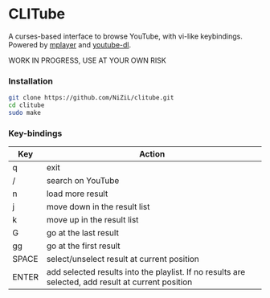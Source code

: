 # CLITube

A curses-based interface to browse YouTube, with vi-like keybindings.  
Powered by [mplayer](http://www.mplayerhq.hu/) and [youtube-dl](https://rg3.github.io/youtube-dl/).

WORK IN PROGRESS, USE AT YOUR OWN RISK

### Installation

```bash
git clone https://github.com/NiZiL/clitube.git
cd clitube
sudo make
```

### Key-bindings

| Key   | Action | 
|-------|--------|
| q     | exit |
| /     | search on YouTube |
| n     | load more result |
| j     | move down in the result list |
| k     | move up in the result list |
| G     | go at the last result |
| gg    | go at the first result |
| SPACE | select/unselect result at current position |
| ENTER | add selected results into the playlist. If no results are selected, add result at current position |
